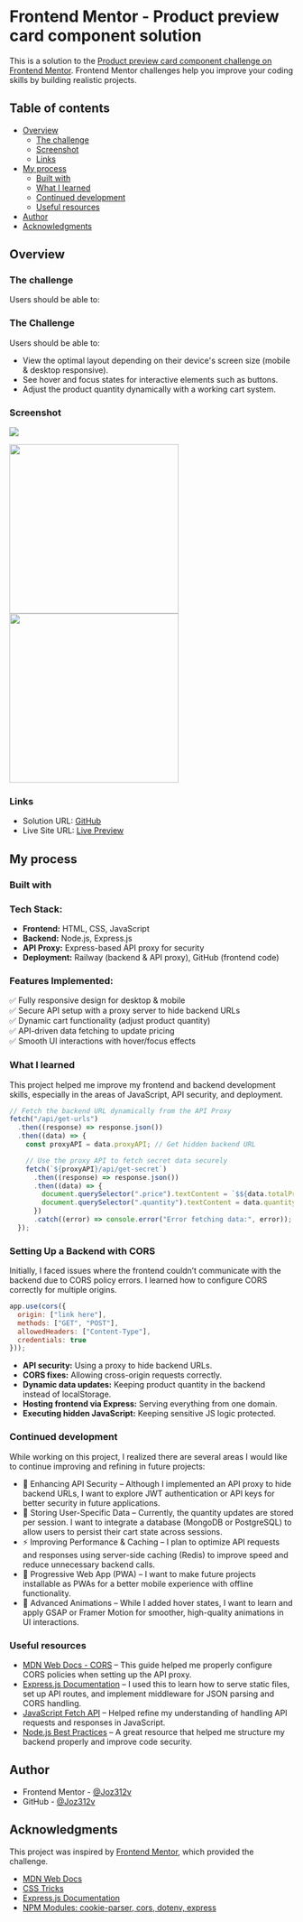 # Frontend Mentor - Product preview card component solution

This is a solution to the [Product preview card component challenge on Frontend Mentor](https://www.frontendmentor.io/challenges/product-preview-card-component-GO7UmttRfa). Frontend Mentor challenges help you improve your coding skills by building realistic projects. 

## Table of contents

- [Overview](#overview)
  - [The challenge](#the-challenge)
  - [Screenshot](#screenshot)
  - [Links](#links)
- [My process](#my-process)
  - [Built with](#built-with)
  - [What I learned](#what-i-learned)
  - [Continued development](#continued-development)
  - [Useful resources](#useful-resources)
- [Author](#author)
- [Acknowledgments](#acknowledgments)


## Overview

### The challenge

Users should be able to:

### The Challenge

Users should be able to:

- View the optimal layout depending on their device's screen size (mobile & desktop responsive).
- See hover and focus states for interactive elements such as buttons.
- Adjust the product quantity dynamically with a working cart system.


### Screenshot
![](Product-preview.gif)

<img src="mobile-SS.jpg" width="300">
<img src="mobile-SS2.jpg" width="300">

### Links

- Solution URL: [GitHub](https://github.com/Joz312v/secure-frontend-product-Preview)
- Live Site URL: [Live Preview](https://frontend-product-preview-challenge.netlify.app/)

## My process

### Built with

### Tech Stack:
- **Frontend:** HTML, CSS, JavaScript
- **Backend:** Node.js, Express.js
- **API Proxy:** Express-based API proxy for security
- **Deployment:** Railway (backend & API proxy), GitHub (frontend code)
### Features Implemented:
✅ Fully responsive design for desktop & mobile  
✅ Secure API setup with a proxy server to hide backend URLs  
✅ Dynamic cart functionality (adjust product quantity)  
✅ API-driven data fetching to update pricing  
✅ Smooth UI interactions with hover/focus effects  

### What I learned

This project helped me improve my frontend and backend development skills, especially in the areas of JavaScript, API security, and deployment.

```js
// Fetch the backend URL dynamically from the API Proxy
fetch("/api/get-urls")
  .then((response) => response.json())
  .then((data) => {
    const proxyAPI = data.proxyAPI; // Get hidden backend URL

    // Use the proxy API to fetch secret data securely
    fetch(`${proxyAPI}/api/get-secret`)
      .then((response) => response.json())
      .then((data) => {
        document.querySelector(".price").textContent = `$${data.totalPrice}`;
        document.querySelector(".quantity").textContent = data.quantity;
      })
      .catch((error) => console.error("Error fetching data:", error));
  });

```
### Setting Up a Backend with CORS
Initially, I faced issues where the frontend couldn’t communicate with the backend due to CORS policy errors. I learned how to configure CORS correctly for multiple origins.

```js
app.use(cors({
  origin: ["link here"],
  methods: ["GET", "POST"],
  allowedHeaders: ["Content-Type"],
  credentials: true
}));

```
- **API security:** Using a proxy to hide backend URLs.
- **CORS fixes:** Allowing cross-origin requests correctly.
- **Dynamic data updates:** Keeping product quantity in the backend instead of localStorage.
- **Hosting frontend via Express:** Serving everything from one domain.
- **Executing hidden JavaScript:** Keeping sensitive JS logic protected.

### Continued development

While working on this project, I realized there are several areas I would like to continue improving and refining in future projects:

- 🔐 Enhancing API Security – Although I implemented an API proxy to hide backend URLs, I want to explore JWT authentication or API keys for better security in future applications.
- 💾 Storing User-Specific Data – Currently, the quantity updates are stored per session. I want to integrate a database (MongoDB or PostgreSQL) to allow users to persist their cart state across sessions.
- ⚡ Improving Performance & Caching – I plan to optimize API requests and responses using server-side caching (Redis) to improve speed and reduce unnecessary backend calls.
- 📱 Progressive Web App (PWA) – I want to make future projects installable as PWAs for a better mobile experience with offline functionality.
- 🎨 Advanced Animations – While I added hover states, I want to learn and apply GSAP or Framer Motion for smoother, high-quality animations in UI interactions.

### Useful resources

- [MDN Web Docs - CORS](https://developer.mozilla.org/en-US/docs/Web/HTTP/CORS) – This guide helped me properly configure CORS policies when setting up the API proxy.
- [Express.js Documentation](https://expressjs.com/en/resources/middleware.html) – I used this to learn how to      serve static files, set up API routes, and implement  middleware for JSON parsing and CORS handling.
- [JavaScript Fetch API](https://developer.mozilla.org/en-US/docs/Web/API/Fetch_API) – Helped refine my understanding of handling API requests and responses in JavaScript.
- [Node.js Best Practices](https://github.com/goldbergyoni/nodebestpractices) – A great resource that helped me structure my backend properly and improve code security.

## Author

- Frontend Mentor - [@Joz312v](https://www.frontendmentor.io/profile/Joz312v)
- GitHub - [@Joz312v](https://github.com/Joz312v)

## Acknowledgments

This project was inspired by [Frontend Mentor](https://www.frontendmentor.io/), which provided the challenge.  

- [MDN Web Docs](https://developer.mozilla.org/en-US/)
- [CSS Tricks](https://css-tricks.com/)
- [Express.js Documentation](https://expressjs.com/)
- [NPM Modules: cookie-parser, cors, dotenv, express](https://www.npmjs.com/)
